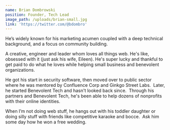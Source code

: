 ```yaml
---
name: Brian Dombrowski
position: Founder, Tech Lead
image_path: /uploads/brian-small.jpg
link: 'https://twitter.com/@bdombro'
---
```



He’s widely known for his marketing acumen coupled with a deep technical background, and a focus on community building.

A creative, engineer and leader whom loves all things web. He's like, obsessed with it (just ask his wife, Eileen). He's super lucky and thankful to get paid to do what he loves while helping small business and benevolent organizations.

He got his start in security software, then moved over to public sector where he was mentored by Confluence Corp and Ginkgo Street Labs.  Later, he started Benevolent Tech and hasn't looked back since.  Through his partners and Benevolent Tech, he's been able to help dozens of nonprofits with their online identities.

When I’m not doing web stuff, he hangs out with his toddler daughter or doing silly stuff with friends like competitive karaoke and bocce.  Ask him some day how he won a free wedding.